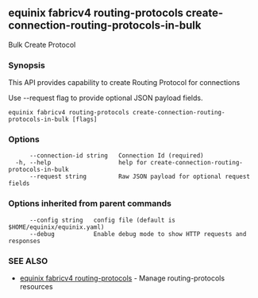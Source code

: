 ## equinix fabricv4 routing-protocols create-connection-routing-protocols-in-bulk

Bulk Create Protocol

### Synopsis

This API provides capability to create Routing Protocol for connections

Use --request flag to provide optional JSON payload fields.

```
equinix fabricv4 routing-protocols create-connection-routing-protocols-in-bulk [flags]
```

### Options

```
      --connection-id string   Connection Id (required)
  -h, --help                   help for create-connection-routing-protocols-in-bulk
      --request string         Raw JSON payload for optional request fields
```

### Options inherited from parent commands

```
      --config string   config file (default is $HOME/equinix/equinix.yaml)
      --debug           Enable debug mode to show HTTP requests and responses
```

### SEE ALSO

* [equinix fabricv4 routing-protocols](equinix_fabricv4_routing-protocols.md)	 - Manage routing-protocols resources

